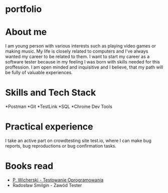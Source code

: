 # portfolio

# About me
I am young person with various interests such as playing video games or making music. My life is closely related to computers and I've always wanted my career to be related to them. I want to start my career as a software tester because in my feeling I was born with skills needed for this proffession. I am open minded and inquisitive and I believe, that my path will be fully of valuable experiences.

# Skills and Tech Stack
*Postman
*Git
*TestLink
*SQL
*Chrome Dev Tools

# Practical experience
I take an active part on crowdtesting site test.io, where I can make bug reports, bug reproductions or bug confirmation tasks.

# Books read
* [P. Wicherski - Testowanie Oprogramowania](https://pwicherski.gitbook.io/testowanie-oprogramowania/l)
* Radosław Smilgin - Zawód Tester

